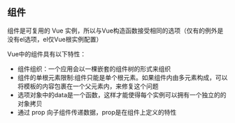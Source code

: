 
## 组件
组件是可复用的 Vue 实例，所以与Vue构造函数接受相同的选项（仅有的例外是没有el选项，el仅Vue根实例配置）


Vue中的组件具有以下特性：
* 组件组织：一个应用会以一棵嵌套的组件树的形式来组织
* 组件的单根元素限制:组件只能是单个根元素。如果组件内由多元素构成，可以将模板的内容包裹在一个父元素内，来修复这个问题
* 选项对象中的data是一个函数，这样才能使得每个实例可以拥有一个独立的的对象拷贝
* 通过 prop 向子组件传递数据，prop是在组件上定义的特性
